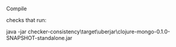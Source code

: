 Compile

checks that run:

java -jar checker-consistency\target\uberjar\clojure-mongo-0.1.0-SNAPSHOT-standalone.jar